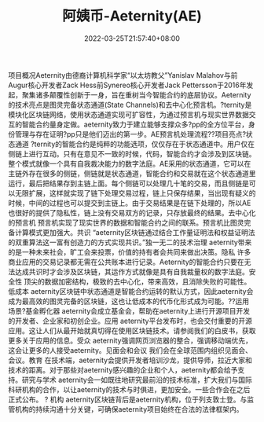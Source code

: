 ﻿---
weight: 
title: "阿姨币-Aeternity(AE)"
description: "Aeternity由德裔计算机科学家“以太坊教父”Yanislav Malahov与前Augur核心开发者Zack Hess前Synereo核心开发者Jack Pettersson于2016年发起，聚集诸多颠覆性创新于一身，旨在重树当..."
date: 2022-03-25T21:57:40+08:00
lastmod: 2022-03-25T16:45:40+08:00
draft: false
authors: ["Metabd"]
featuredImage: "ayibi-aeternityae.webp"
link: ""
tags: ["数字代币","阿姨币-Aeternity(AE)"]
categories: ["navigation"]
navigation: ["数字代币"]
lightgallery: true
toc: true
pinned: false
recommend: false
recommend1: false
---
项目概况Aeternity由德裔计算机科学家“以太坊教父”Yanislav Malahov与前Augur核心开发者Zack Hess前Synereo核心开发者Jack Pettersson于2016年发起，聚集诸多颠覆性创新于一身，旨在重树当今智能合约的底层协议。Aeternity的技术亮点是图灵完备状态通道(State Channels)和去中心化预言机。?ternity是模块化区块链网络，使用状态通道实现可扩容性，为通过预言机与现实世界数据交互的智能合约量身定做。aeternity致力于建立能够支撑众多?pp的全方位平台，身份管理与存在证明?pp只是他们迈出的第一步。AE预言机处理流程??项目亮点?状态通道
?ternity的智能合约是纯粹的功能选项，仅仅存在于状态通道中。用户仅在侧链上进行互动。只有在意见不一致的时候，代码，智能合约才会涉及到区块链。整个模式就像一个具有自我裁决能力的数字法庭。AE采用的状态通道，它可以在主链外存在很多的侧链，侧链就是状态通道，智能合约和交易就在这个状态通道里运行，最后把结果存到主链上面。每个侧链可以处理几十笔的交易，而且侧链是可以无限扩展，这样就实现了链下处理交易过程，链上只保存结果，当出现有疑义的时候，中间的过程也可以提交到主链上。由于交易结果是在链下处理的，所以AE也很好的提供了隐私性，链上没有交易双方的记录，只存放最终的结果。去中心化的预言机
预言机实现了现实世界的数据和智能合约之间的联系。预言机比图灵完备计算模式更加强大。共识
“aeternity区块链通过结合工作量证明法和权益证明法的双重算法这一富有创造力的方式实现共识。”独一无二的技术治理
aeternity带来的是一种未来社会，旷工会来投票，价值的持有者会共同来做出决策。隐私
许多商业应用的交易记录都无需在公共账本进行记录。Aeternity的智能合约只要在无法达成共识时才会涉及区块链，其运作方式就像是具有自我裁量权的数字法庭。安全性
顶尖的数据加密结构，极致的去中心化，带来高效，且消除失败的可能性。低成本
aeternity区块链中状态通道是智能合约运转的默认方式，因此aeternity会成为最高效的图灵完备的区块链，这也让低成本的代币化形式成为可能。??运用场景?基金孵化器
aeternity会成立基金会，帮助在aeternity上进行开源项目开发的开发者、企业家和初创企业。应用
aeternity平台发布时，也会交付重要的开源应用。这让人们从最开始就真切得在使用区块链技术。请参阅我们的白皮书，获取更多关于应用的信息。受众
aeternity强调网页浏览器的整合，强调移动端优先，这会让更多的人接受aeternity。见面会和会议
我们会在全球范围内组织见面会、会议。教育
在技术端，aeternity会提供开发者培训沙龙，提供导师，拉近大家和技术的距离。对于那些对aeternity感兴趣的企业和个人，aeternity都会给予支持。研究与学术
aeternity会一如既往地研究最前沿的技术标准，扩大我们与国际科研机构的合作，以让aeternity的技术与时俱进，更加安全。一些合作会在之后正式公布。
?
机构
aeternity区块链背后是aeternity机构，位于列支敦士登。与监管机构的持续沟通十分关键，可确保aeternity项目始终在合法的法律框架内。
